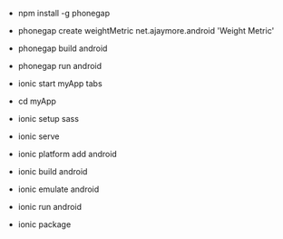 ---
---

- npm install -g phonegap
- phonegap create weightMetric net.ajaymore.android 'Weight Metric'
- phonegap build android
- phonegap run android


- ionic start myApp tabs
- cd myApp
- ionic setup sass
- ionic serve
- ionic platform add android
- ionic build android
- ionic emulate android
- ionic run android
- ionic package <MODE> <PLATFORM>
